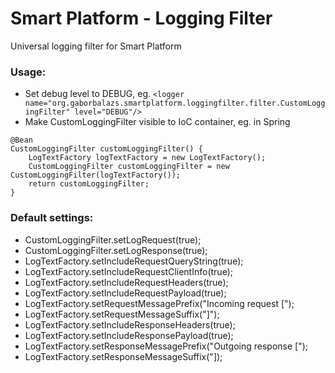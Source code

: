 # Smart Platform - Logging Filter
Universal logging filter for Smart Platform
### Usage:
 - Set debug level to DEBUG, eg.
`<logger name="org.gaborbalazs.smartplatform.loggingfilter.filter.CustomLoggingFilter" level="DEBUG"/>`
- Make CustomLoggingFilter visible to IoC container, eg. in Spring
```$xslt
@Bean
CustomLoggingFilter customLoggingFilter() {
    LogTextFactory logTextFactory = new LogTextFactory();
    CustomLoggingFilter customLoggingFilter = new CustomLoggingFilter(logTextFactory());
    return customLoggingFilter;
}
```
### Default settings:
- CustomLoggingFilter.setLogRequest(true);
- CustomLoggingFilter.setLogResponse(true);
- LogTextFactory.setIncludeRequestQueryString(true);
- LogTextFactory.setIncludeRequestClientInfo(true);
- LogTextFactory.setIncludeRequestHeaders(true);
- LogTextFactory.setIncludeRequestPayload(true);
- LogTextFactory.setRequestMessagePrefix("Incoming request [");
- LogTextFactory.setRequestMessageSuffix("]");
- LogTextFactory.setIncludeResponseHeaders(true);
- LogTextFactory.setIncludeResponsePayload(true);
- LogTextFactory.setResponseMessagePrefix("Outgoing response [");
- LogTextFactory.setResponseMessageSuffix("]);
